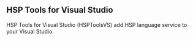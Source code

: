 HSP Tools for Visual Studio
----
HSP Tools for Visual Studio (HSPToolsVS) add HSP language service to your Visual Studio. 
